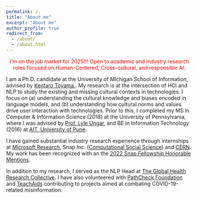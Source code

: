 ```yaml
---
permalink: /
title: "About me"
excerpt: "About me"
author_profile: true
redirect_from: 
  - /about/
  - /about.html
---
```



<p style="text-align: center; color: #ff0000;">
  I'm on the job market for 2025!!!
  Open to academic and industry research roles focused on Human-Centered, Cross-cultural, and responsible AI.
</p>

I am a Ph.D. candidate at the University of Michigan School of Information, advised by [Kentaro Toyama.](https://www.si.umich.edu/people/kentaro-toyama). My research is at the intersection of HCI and NLP to study the existing and missing cultural contexts in technologies. I focus on (a) understanding the cultural knowledge and biases encoded in language models, and (b) understanding how cultural norms and values drive user interaction with technologies. Prior to this, I completed my MS in Computer & Information Science (2018) at the University of Pennsylvania, where I was advised by [Prof. Lyle Ungar](https://www.cis.upenn.edu/~ungar/), and BE in Information Technology (2016) at [AIT, University of Pune](https://www.aitpune.com/). 


<!--Broadly speaking, I am interested in Human Centered NLP. I am interested in studying and creating context-aware computational models that are sensitive to cultural contexts. My projects focus on understanding how cultural values, social cues, group norms influence and drive user behavior.advised by [Prof. David Jurgens](https://jurgens.people.si.umich.edu/) and [Prof. Joyojeet Pal](http://joyojeet.people.si.umich.edu/) My research interests include natural language processing and computational social science. In particular, I am interested in developing multilingual computational methods to better understand (1) the relation between cultural values and polarising, controversial topics, (2) the varied manifestation of attitudes, and (3) the different moderation techniques used.scale across languages and -->

I have gained substantial industry research experience through internships at [Microsoft Research](https://www.microsoft.com/en-us/research/project/project-vellm/), Snap Inc. ([Computational Social Science](https://research.snap.com/team/user-modeling-and-personalization.html)) and [CERN](https://home.cern/). My work has been recognized with an the [2022 Snap Fellowship Honorable Mentions](https://research.snap.com/fellowships.html). 

In addition to my research, I served as the NLP Head at [The Global Health Research Collective](https://globalhealthresearchcollective.org/home/community/). I have also volunteered with [PathCheck Foundation](https://www.pathcheck.org/india) and [TeachAids](https://teachaids.org/) contributing to projects aimed at combating COVID-19-related misinformation.


<!-- A data-driven personal website
======
Like many other Jekyll-based GitHub Pages templates, academicpages makes you separate the website's content from its form. The content & metadata of your website are in structured markdown files, while various other files constitute the theme, specifying how to transform that content & metadata into HTML pages. You keep these various markdown (.md), YAML (.yml), HTML, and CSS files in a public GitHub repository. Each time you commit and push an update to the repository, the [GitHub pages](https://pages.github.com/) service creates static HTML pages based on these files, which are hosted on GitHub's servers free of charge.

Many of the features of dynamic content management systems (like Wordpress) can be achieved in this fashion, using a fraction of the computational resources and with far less vulnerability to hacking and DDoSing. You can also modify the theme to your heart's content without touching the content of your site. If you get to a point where you've broken something in Jekyll/HTML/CSS beyond repair, your markdown files describing your talks, publications, etc. are safe. You can rollback the changes or even delete the repository and start over -- just be sure to save the markdown files! Finally, you can also write scripts that process the structured data on the site, such as [this one](https://github.com/academicpages/academicpages.github.io/blob/master/talkmap.ipynb) that analyzes metadata in pages about talks to display [a map of every location you've given a talk](https://academicpages.github.io/talkmap.html).

Getting started
======
1. Register a GitHub account if you don't have one and confirm your e-mail (required!)
1. Fork [this repository](https://github.com/academicpages/academicpages.github.io) by clicking the "fork" button in the top right. 
1. Go to the repository's settings (rightmost item in the tabs that start with "Code", should be below "Unwatch"). Rename the repository "[your GitHub username].github.io", which will also be your website's URL.
1. Set site-wide configuration and create content & metadata (see below -- also see [this set of diffs](http://archive.is/3TPas) showing what files were changed to set up [an example site](https://getorg-testacct.github.io) for a user with the username "getorg-testacct")
1. Upload any files (like PDFs, .zip files, etc.) to the files/ directory. They will appear at https://[your GitHub username].github.io/files/example.pdf.  
1. Check status by going to the repository settings, in the "GitHub pages" section

Site-wide configuration
------
The main configuration file for the site is in the base directory in [_config.yml](https://github.com/academicpages/academicpages.github.io/blob/master/_config.yml), which defines the content in the sidebars and other site-wide features. You will need to replace the default variables with ones about yourself and your site's github repository. The configuration file for the top menu is in [_data/navigation.yml](https://github.com/academicpages/academicpages.github.io/blob/master/_data/navigation.yml). For example, if you don't have a portfolio or blog posts, you can remove those items from that navigation.yml file to remove them from the header. 

Create content & metadata
------
For site content, there is one markdown file for each type of content, which are stored in directories like _publications, _talks, _posts, _teaching, or _pages. For example, each talk is a markdown file in the [_talks directory](https://github.com/academicpages/academicpages.github.io/tree/master/_talks). At the top of each markdown file is structured data in YAML about the talk, which the theme will parse to do lots of cool stuff. The same structured data about a talk is used to generate the list of talks on the [Talks page](https://academicpages.github.io/talks), each [individual page](https://academicpages.github.io/talks/2012-03-01-talk-1) for specific talks, the talks section for the [CV page](https://academicpages.github.io/cv), and the [map of places you've given a talk](https://academicpages.github.io/talkmap.html) (if you run this [python file](https://github.com/academicpages/academicpages.github.io/blob/master/talkmap.py) or [Jupyter notebook](https://github.com/academicpages/academicpages.github.io/blob/master/talkmap.ipynb), which creates the HTML for the map based on the contents of the _talks directory).

**Markdown generator**

I have also created [a set of Jupyter notebooks](https://github.com/academicpages/academicpages.github.io/tree/master/markdown_generator
) that converts a CSV containing structured data about talks or presentations into individual markdown files that will be properly formatted for the academicpages template. The sample CSVs in that directory are the ones I used to create my own personal website at stuartgeiger.com. My usual workflow is that I keep a spreadsheet of my publications and talks, then run the code in these notebooks to generate the markdown files, then commit and push them to the GitHub repository.

How to edit your site's GitHub repository
------
Many people use a git client to create files on their local computer and then push them to GitHub's servers. If you are not familiar with git, you can directly edit these configuration and markdown files directly in the github.com interface. Navigate to a file (like [this one](https://github.com/academicpages/academicpages.github.io/blob/master/_talks/2012-03-01-talk-1.md) and click the pencil icon in the top right of the content preview (to the right of the "Raw | Blame | History" buttons). You can delete a file by clicking the trashcan icon to the right of the pencil icon. You can also create new files or upload files by navigating to a directory and clicking the "Create new file" or "Upload files" buttons. 

Example: editing a markdown file for a talk
![Editing a markdown file for a talk](/images/editing-talk.png)

For more info
------
More info about configuring academicpages can be found in [the guide](https://academicpages.github.io/markdown/). The [guides for the Minimal Mistakes theme](https://mmistakes.github.io/minimal-mistakes/docs/configuration/) (which this theme was forked from) might also be helpful. -->
